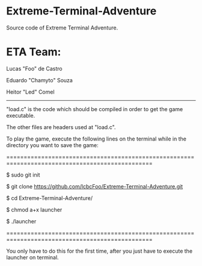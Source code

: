 # Extreme-Terminal-Adventure

Source code of Extreme Terminal Adventure.

# ETA Team:

Lucas "Foo" de Castro

Eduardo "Chamyto" Souza

Heitor "Led" Comel

-------------------------------------------------------------------------------------------------

"load.c" is the code which should be compiled in order to get the game executable.

The other files are headers used at "load.c".


To play the game, execute the following lines on the terminal while in the directory you want to
save the game:

================================================================================================

$ sudo git init

$ git clone https://github.com/lcbcFoo/Extreme-Terminal-Adventure.git

$ cd Extreme-Terminal-Adventure/

$ chmod a+x launcher

$ ./launcher

================================================================================================

You only have to do this for the first time, after you just have to execute the launcher on 
terminal.